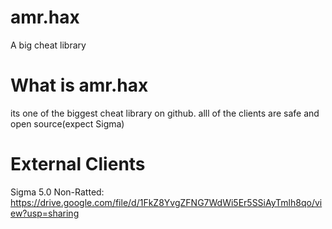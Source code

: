 # amr.hax
A big cheat library

# What is amr.hax

its one of the biggest cheat library on github. alll of the clients are safe and open source(expect Sigma)

# External Clients

Sigma 5.0 Non-Ratted: https://drive.google.com/file/d/1FkZ8YvgZFNG7WdWi5Er5SSiAyTmlh8qo/view?usp=sharing
